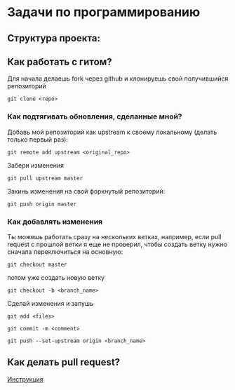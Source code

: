 # Задачи по программированию 

## Структура проекта:


## Как работать с гитом?

Для начала делаешь fork через github и клонируешь свой получившийся репозиторий

```git clone <repo>```

### Как подтягивать обновления, сделанные мной?

Добавь мой репозиторий как upstream к своему локальному (делать только первый раз):

```git remote add upstream <original_repo>```


Забери изменения

```git pull upstream master```

Закинь изменения на свой форкнутый репозиторий: 

 ```git push origin master```

### Как добавлять изменения

Ты можешь работать сразу на нескольких ветках, например, если pull request с прошлой ветки я еще не проверил, чтобы создать ветку нужно сначала переключиться на основную:

```git checkout master```

потом уже создать новую ветку

```git checkout -b <branch_name>```

Сделай изменения и запушь 

```git add <files>```

```git commit -m <comment>```

```git push --set-upstream origin <branch_name>```

## Как делать pull request?

[Инструкция](https://docs.github.com/en/pull-requests/collaborating-with-pull-requests/proposing-changes-to-your-work-with-pull-requests/creating-a-pull-request)

